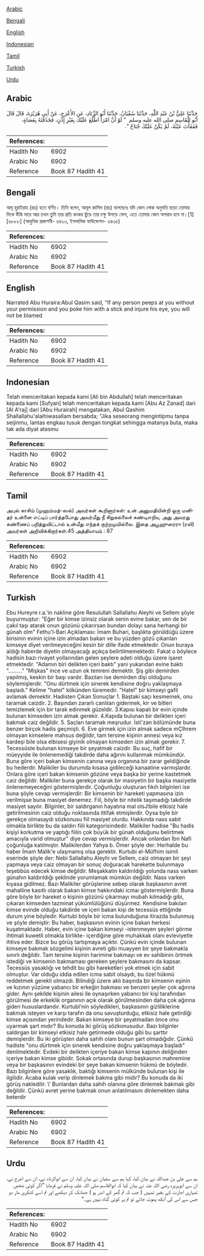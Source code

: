 [Arabic](#arabic)

[Bengali](#bengali)

[English](#english)

[Indonesian](#indonesian)

[Tamil](#tamil)

[Turkish](#turkish)

[Urdu](#urdu)

## Arabic


<div dir="rtl" lang="ar" style={{fontSize:'larger',backgroundColor:'#f8f9fa',padding:20}}>
حَدَّثَنَا عَلِيُّ بْنُ عَبْدِ اللَّهِ، حَدَّثَنَا سُفْيَانُ، حَدَّثَنَا أَبُو الزِّنَادِ، عَنِ الأَعْرَجِ، عَنْ أَبِي هُرَيْرَةَ، قَالَ قَالَ أَبُو الْقَاسِمِ صلى الله عليه وسلم ‏ "‏ لَوْ أَنَّ امْرَأً اطَّلَعَ عَلَيْكَ بِغَيْرِ إِذْنٍ، فَخَذَفْتَهُ بِعَصَاةٍ، فَفَقَأْتَ عَيْنَهُ، لَمْ يَكُنْ عَلَيْكَ جُنَاحٌ ‏"‏‏.‏
</div>
<div style={{backgroundColor:'#f8f9fa',padding:20, marginBottom: 10}}><table> <thead> <tr> <th>References:</th> <th></th> </tr> </thead> <tbody><tr><td>Hadith No</td><td>6902</td></tr><tr><td>Arabic No</td><td>6902</td></tr><tr><td>Reference</td><td>Book 87 Hadith 41</td></tr></tbody></table></div>

## Bengali


<div dir="ltr" lang="bn" style={{fontSize:'larger',backgroundColor:'#f8f9fa',padding:20}}>
আবূ হুরাইরাহ (রাঃ) হতে বর্ণিত। তিনি বলেন, আবূল কাসিম (রাঃ) বলেছেনঃ যদি কোন লোক অনুমতি ছাড়া তোমার দিকে উঁকি মারে আর তখন তুমি তার প্রতি কংকর ছুঁড়ে তার চক্ষু উপড়ে ফেল, এতে তোমার কোন অপরাধ হবে না।[1] [৬৮৮৮] (আধুনিক প্রকাশনী- ৬৪২৩, ইসলামিক ফাউন্ডেশন- ৬৪৩৫)
</div>
<div style={{backgroundColor:'#f8f9fa',padding:20, marginBottom: 10}}><table> <thead> <tr> <th>References:</th> <th></th> </tr> </thead> <tbody><tr><td>Hadith No</td><td>6902</td></tr><tr><td>Arabic No</td><td>6902</td></tr><tr><td>Reference</td><td>Book 87 Hadith 41</td></tr></tbody></table></div>

## English


<div dir="ltr" lang="en" style={{fontSize:'larger',backgroundColor:'#f8f9fa',padding:20}}>
Narrated Abu Huraira:Abul Qasim said, "If any person peeps at you without your permission and you poke him with a stick and injure his eye, you will not be blamed
</div>
<div style={{backgroundColor:'#f8f9fa',padding:20, marginBottom: 10}}><table> <thead> <tr> <th>References:</th> <th></th> </tr> </thead> <tbody><tr><td>Hadith No</td><td>6902</td></tr><tr><td>Arabic No</td><td>6902</td></tr><tr><td>Reference</td><td>Book 87 Hadith 41</td></tr></tbody></table></div>

## Indonesian


<div dir="ltr" lang="id" style={{fontSize:'larger',backgroundColor:'#f8f9fa',padding:20}}>
Telah menceritakan kepada kami [Ali bin Abdullah] telah menceritakan kepada kami [Sufyan] telah menceritakan kepada kami [Abu Az Zanad] dari [Al A'raj] dari [Abu Hurairah] mengatakan, Abul Qashim Shallallahu'alaihiwasallam bersabda; "Jika seseorang mengintipmu tanpa seijinmu, lantas engkau tusuk dengan tongkat sehingga matanya buta, maka tak ada diyat atasmu
</div>
<div style={{backgroundColor:'#f8f9fa',padding:20, marginBottom: 10}}><table> <thead> <tr> <th>References:</th> <th></th> </tr> </thead> <tbody><tr><td>Hadith No</td><td>6902</td></tr><tr><td>Arabic No</td><td>6902</td></tr><tr><td>Reference</td><td>Book 87 Hadith 41</td></tr></tbody></table></div>

## Tamil


<div dir="ltr" lang="ta" style={{fontSize:'larger',backgroundColor:'#f8f9fa',padding:20}}>
அபுல் காசிம் (முஹம்மத்-ஸல்) அவர்கள் கூறினார்கள்: உன் அனுமதியின்றி ஒரு மனிதர் உன்னை எட்டிப் பார்த்தபோது அவர்மீது நீ சிறுகல்லைச் சுண்டிஎறிய, அது அவரது கண்ணைப் பறித்துவிட்டால் உன்மீது எந்தக் குற்றமுமில்லை. இதை அபூஹுரைரா (ரலி) அவர்கள் அறிவிக்கிறார்கள்.45 அத்தியாயம் : 87
</div>
<div style={{backgroundColor:'#f8f9fa',padding:20, marginBottom: 10}}><table> <thead> <tr> <th>References:</th> <th></th> </tr> </thead> <tbody><tr><td>Hadith No</td><td>6902</td></tr><tr><td>Arabic No</td><td>6902</td></tr><tr><td>Reference</td><td>Book 87 Hadith 41</td></tr></tbody></table></div>

## Turkish


<div dir="ltr" lang="tr" style={{fontSize:'larger',backgroundColor:'#f8f9fa',padding:20}}>
Ebu Hureyre r.a.'in nakline göre Resulullah Sallallahu Aleyhi ve Sellem şöyle buyurmuştur: "Eğer bir kimse izinsiz olarak senin evine bakar, sen de bir çakıl taşı atarak onun gözünü çıkarırsan bundan dolayı sana herhangi bir günah olm" Fethu'l-Bari Açıklaması: İmam Buhari, başlıkta görüldüğü üzere birisinin evinin içine izin almadan bakan ve bu yüzden gözü çıkarılan kimseye diyet verilmeyeceğini kesin bir dille ifade etmektedir. Onun buraya aldığı haberde diyetin olmayacağı açıkça belirtilmemektedir. Fakat o böylece hadisin bazı rivayet yollarından gelen şeylere adeti olduğu üzere işaret etmektedir. "Adamın biri delikten içeri baktı" yani yukarıdan evine baktı "........." "Mişkas" ince ve uzun ok temreni demektir. Şiş gibi demirden yapılmış, keskin bir başı vardır. Bazıları ise demirden dişi olduğunu söylemişlerdir. "Onu dürtmek için sinerek kendisine doğru yaklaşmaya başladı." Kelime "hatel" kökünden türemedir. "Hatel" bir kimseyi gafil avlamak demektir. Hadisten Çıkan Sonuçlar 1. Baştaki saçı kesmemek, onu taramak caizdir. 2. Başından zararlı canlıları gidermek, kir ve bitleri temizlemek için bir tarak edinmek güzeldir. 3.Kapısı kapalı bir evin içinde bulunan kimseden izin almak gerekir. 4.Kapıda bulunan bir delikten içeri bakmak caiz değildir. 5. Saçları taramak meşrudur. İsti'zan bölümünde buna benzer birçok hadis geçmişti. 6. Eve girmek için izin almak sadece mÇlhrem olmayan kimselere mahsus değildir, tam tersine kişinin annesi veya kız kardeşi bile olsa elbisesi giyinik olmayan kimseden izin almak gerekir. 7. Tecessüste bulunan kimseye bir şeyatmak caizdir. Bu suç, hafif bir müeyyide ile önlenemediği takdirde daha ağırını kullanmak mümkündür. Buna göre içeri bakan kimsenin canına veya organına bir zarar geldiğinde bu hederdir. Malikiler bu durumda kısasa gidileceği kanaatine varmışlardır. Onlara göre içeri bakan kimsenin gözüne veya başka bir yerine kastetmek caiz değildir. Malikiler buna gerekçe olarak bir masiyetin bir başka masiyetle önlenemeyeceğini göstermişlerdir. Çoğunluğu oluşturan fıkıh bilginleri ise buna şöyle cevap vermişlerdir: Bir kimsenin bir hareketi yapmasına izin verilmişse buna masiyet denemez. Fiil, böyle bir nitelik taşımadığı takdirde masiyet sayılır. Bilginler, bir saldırganın hayatına mal olsJ!bile etkisiz hale getirilmesinin caiz olduğu noktasında ittifak etmişlerdir. Oysa byle bir gerekçe olmasaydı sözkonusu fiil masiyet olurdu. Hakkında nass sabit olmakla birlikte bu da saldırı fiili kategorisindedir. Malikiler hadise "Bu hadis kişiyi korkutma ve yaptığı fiilin çok büyük bir günah olduğunu belirtmek amacıyla varid olmuştur" diye cevap vermişlerdir. Ancak onlardan İbn Nafi çoğunluğa katılmıştır. Malikilerden Yahya b. Ömer şöyle der: Herhalde bu haber İmam Malik'e ulaşmamış olsa gerektir. Kurtubi el-Müfhim isimli eserinde şöyle der: Nebi Sallallahu Aleyhi ve Sellem, caiz olmayan bir şeyi yapmaya veya caiz olmayan bir sonuç doğuracak harekette bulunmaya teşebbüs edecek kimse değildir. Meşakkatin kaldırıldığı yolunda nass varken günahın kaldırıldığı şeklinde yorumlamak mümkün değildir. Nass varken kıyasa gidilmez. Bazı Malikiler görüşlerine sebep olarak başkasının avret mahalline kasıtlı olarak bakan kimse hakkındaki icmaı göstermişlerdir. Buna göre böyle bir hareket o kişinin gözünü çıkarmayı mubah kılmadığı gibi, çıkaran kimseden tazminat yükümlülüğünü düşürmez. Kendisine bakılan kimse evinde olduğu takdirde ve içeri bakan kişi de tecessüs ettiğinde durum yine böyledir. Kurtubi böyle bir icma bulunduğuna itirazda bulunmuş ve şöyle demiştir: Bu haber, başkasının evinin içine bakan herkesi kuşatmaktadır. Haber, evin içine bakan kimseyi -istenmeyen şeyleri görme ihtimali kuwetli olmakla birlikte- içerdiğine göre muhakkak olanı evleviyetle ihtiva eder. Bizce bu görüş tartışmaya açıktır. Çünkü evin içinde bulunan kimseye bakmak sözgelimi kişinin avreti gibi muayyen bir şeye bakmakla sınırlı değildir. Tam tersine kişinin harimine bakmayı ve ev sahibinin örtmek istediği ve kimsenin bakmaması gereken şeylere bakmasını da kapsar. Tecessüs yasaklığı ve tehdit bu gibi hareketleri yok etmek için sabit olmuştur. Var olduğu iddia edilen icma sabit olsaydı, bu özel hükmü reddetmek gerekli olmazdı. Bilindiği üzere aklı başında bir kimsenin eşinin ve kızının yüzüne yabancı bir erkeğin bakması ve benzeri şeyler çok ağırına gider. Aynı şekilde kişinin ailesi ile oynaşırken yabancı bir kişi tarafından görülmesi de erkeklik organının açık olarak görülmesinden daha çok ağırına giden hususlardandır. Kurtubl'nin söyledikleri, başkasının gizliliklerine bakmak isteyen ve karşı tarafın da onu savuşturduğu, etkisiz hale getirdiği kimse açısından yerindedir. Bakan kimseye bir şeyatmadan önce onu uyarmak şart mıdır? Bu konuda iki görüş sözkonusudur. Bazı bilginler saldırgan bir kimseyi etkisiz hale getirmede olduğu gibi bu şarttır demişlerdir. Bu iki görüşten daha sahih olanı bunun şart olmadığıdır. Çünkü hadiste "onu dürtmek için sinerek kendisine doğru yaklaşmaya başladı" denilmektedir. Evdeki bir delikten içeriye bakan kimse kapının deliğinden içeriye bakan kimse gibidir. Sokak ortasında durup başkasının mahremine veya bir başkasının evindeki bir şeye bakan kimsenin hükmü de böyledir. Bazı bilginlere göre yasaklık, baktığı kimsenin mülkünde bulunan kişi ile ilgilidir. Acaba kulak verip dinlemek bakma gibi midir? Bu konuda da iki görüş nakledilir. \' Bunlardan daha sahih olanına göre dinlemek bakmak gibi değildir. Çünkü avret yerine bakmak onun anlatılmasını dinlemekten daha beterdir
</div>
<div style={{backgroundColor:'#f8f9fa',padding:20, marginBottom: 10}}><table> <thead> <tr> <th>References:</th> <th></th> </tr> </thead> <tbody><tr><td>Hadith No</td><td>6902</td></tr><tr><td>Arabic No</td><td>6902</td></tr><tr><td>Reference</td><td>Book 87 Hadith 41</td></tr></tbody></table></div>

## Urdu


<div dir="rtl" lang="ur" style={{fontSize:'larger',backgroundColor:'#f8f9fa',padding:20}}>
ہم سے علی بن عبداللہ نے بیان کیا، کہا ہم سے سفیان نے بیان کیا، ان سے ابوالزناد نے، ان سے اعرج نے، ان سے ابوہریرہ رضی اللہ عنہ نے بیان کیا کہ ابوالقاسم صلی اللہ علیہ وسلم نے فرمایا ”اگر کوئی شخص تمہاری اجازت کے بغیر تمہیں ( جب کہ تم گھر کے اندر ہو ) جھانک کر دیکھے اور تم اسے کنکری مار دو جس سے اس کی آنکھ پھوٹ جائے تو تم پر کوئی گناہ نہیں ہے۔“
</div>
<div style={{backgroundColor:'#f8f9fa',padding:20, marginBottom: 10}}><table> <thead> <tr> <th>References:</th> <th></th> </tr> </thead> <tbody><tr><td>Hadith No</td><td>6902</td></tr><tr><td>Arabic No</td><td>6902</td></tr><tr><td>Reference</td><td>Book 87 Hadith 41</td></tr></tbody></table></div>